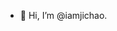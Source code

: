 - 👋 Hi, I’m @iamjichao.

<!---
iamjichao/iamjichao is a ✨ special ✨ repository because its `README.md` (this file) appears on your GitHub profile.
You can click the Preview link to take a look at your changes.
--->
